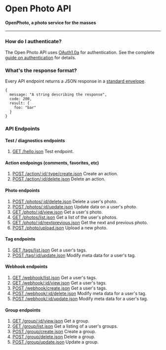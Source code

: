Open Photo API
=======================
#### OpenPhoto, a photo service for the masses

----------------------------------------

### How do I authenticate?

The Open Photo API uses [OAuth1.0a][oauth1.0a] for authentication. See the complete [guide on authentication][authentication] for details.

### What's the response format?

Every API endpoint returns a JSON response in a [standard envelope][Envelope].

    {
      message: "A string describing the response",
      code: 200,
      result: {
        foo: "bar"
      }
    }

### API Endpoints

#### Test / diagnostics endpoints
1.  [GET /hello.json][GetHelloWorld]
    Test endpoint.

#### Action endpoings (comments, favorites, etc)
1.  [POST /action/:id/:type/create.json][PostActionCreate]
    Create an action.
1.  [POST /action/:id/delete.json][PostActionDelete]
    Delete an action.

#### Photo endpoints
1.  [POST /photos/:id/delete.json][PostPhotoDelete]
    Delete a user's photo.
1.  [POST /photos/:id/update.json][PostPhotoUpdate]
    Update data on a user's photo.
1.  [GET /photo/:id/view.json][GetPhoto]
    Get a user's photo.
1.  [GET /photos/list.json][GetPhotos]
    Get a list of the user's photos.
1.  [GET /photo/:id/nextprevious.json][GetPhotoNextPrevious]
    Get the next and previous photo.
1.  [POST /photo/upload.json][PostPhotoUpload]
    Upload a new photo.

#### Tag endpoints
1.  [GET /tags/list.json][GetTags]
    Get a user's tags.
1.  [POST /tag/:id/update.json][PostTag]
    Modify meta data for a user's tag.

#### Webhook endpoints
1.  [GET /webhook/list.json][GetWebhooks]
    Get a user's tags.
1.  [GET /webhook/:id/view.json][GetWebhook]
    Get a user's tags.
1.  [POST /webhook/create.json][PostWebhookCreate]
    Get a user's tags.
1.  [POST /webhook/:id/delete.json][PostWebHookDelete]
    Modify meta data for a user's tag.
1.  [POST /webhook/:id/update.json][PostWebHookUpdate]
    Modify meta data for a user's tag.


#### Group endpoints
1.  [GET /group/:id/view.json][GetGroup]
    Get a group.
1.  [GET /group/list.json][GetGroups]
    Get a listing of a user's groups.
1.  [POST /group/create.json][PostGroupCreate]
    Create a group.
1.  [POST /group/delete.json][PostGroupDelete]
    Delete a group.
1.  [POST /group/update.json][PostGroupUpdate]
    Update a group.

[Envelope]: Envelope.markdown
[GetHelloWorld]: GetHelloWorld.markdown
[PostActionCreate]: PostActionCreate.markdown
[PostActionDelete]: PostActionDelete.markdown
[PostPhotoDelete]: PostPhotoDelete.markdown
[GetPhotos]: GetPhotos.markdown
[GetPhoto]: GetPhoto.markdown
[PostPhotoUpdate]: PostPhotoUpdate.markdown
[PostPhotoUpload]: PostPhotoUpload.markdown
[GetPhotoNextPrevious]: GetPhotoNextPrevious.markdown
[GetTags]: GetTags.markdown
[PostTag]: PostTag.markdown
[PostGroupCreate]: PostGroupCreate.markdown
[PostGroupDelete]: PostGroupDelete.markdown
[PostGroupUpdate]: PostGroupUpdate.markdown
[GetGroup]: GetGroup.markdown
[GetGroups]: GetGroups.markdown
[PostWebhookCreate]: PostWebhookCreate.markdown
[PostWebhookDelete]: PostWebhookDelete.markdown
[PostWebhookUpdate]: PostWebhookUpdate.markdown
[GetWebhook]: GetWebhook.markdown
[GetWebhooks]: GetWebhooks.markdown
[authentication]: Authentication.markdown
[oauth1.0a]: http://oauth.net/core/1.0a/
